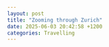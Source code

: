 ```yaml
---
layout: post
title: "Zooming through Zurich"
date: 2025-06-03 20:42:58 +1200
categories: Travelling
---
```

